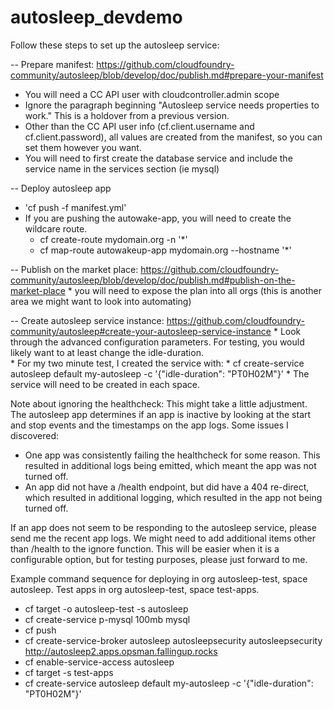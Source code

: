 # autosleep_devdemo

Follow these steps to set up the autosleep service:

-- Prepare manifest: https://github.com/cloudfoundry-community/autosleep/blob/develop/doc/publish.md#prepare-your-manifest
* You will need a CC API user with cloudcontroller.admin scope
* Ignore the paragraph beginning "Autosleep service needs properties to work." This is a holdover from a previous version.
* Other than the CC API user info (cf.client.username and cf.client.password), all values are created from the manifest, so you can set them however you want.
* You will need to first create the database service and include the service name in the services section (ie mysql)
    
-- Deploy autosleep app
* 'cf push -f manifest.yml'
* If you are pushing the autowake-app, you will need to create the wildcare route.
  * cf create-route <autosleep-space> mydomain.org -n '*'
  * cf map-route autowakeup-app mydomain.org --hostname '*'

-- Publish on the market place: https://github.com/cloudfoundry-community/autosleep/blob/develop/doc/publish.md#publish-on-the-market-place
    * you will need to expose the plan into all orgs (this is another area we might want to look into automating)
    
-- Create autosleep service instance: https://github.com/cloudfoundry-community/autosleep#create-your-autosleep-service-instance
    * Look through the advanced configuration parameters.  For testing, you would likely want to at least change the idle-duration.  
    * For my two minute test, I created the service with:
       * cf create-service autosleep default my-autosleep -c '{"idle-duration": "PT0H02M"}'
    * The service will need to be created in each space.
 
 
 Note about ignoring the healthcheck: This might take a little adjustment.  
The autosleep app determines if an app is inactive by looking at the start and stop events and the timestamps on the app logs.
Some issues I discovered:
   * One app was consistently failing the healthcheck for some reason.  This resulted in additional logs being emitted, which meant the app was not turned off.
   * An app did not have a /health endpoint, but did have a 404 re-direct, which resulted in additional logging, which resulted in the app not being turned off.
   
If an app does not seem to be responding to the autosleep service, please send me the recent app logs.  We might need to add additional items other than /health to the ignore function.
This will be easier when it is a configurable option, but for testing purposes, please just forward to me.


Example command sequence for deploying in org autosleep-test, space autosleep. Test apps in org autosleep-test, space test-apps.

* cf target -o autosleep-test -s autosleep
* cf create-service p-mysql 100mb mysql
* cf push
* cf create-service-broker autosleep autosleepsecurity autosleepsecurity http://autosleep2.apps.opsman.fallingup.rocks
* cf enable-service-access autosleep
* cf target -s test-apps
* cf create-service autosleep default my-autosleep -c '{"idle-duration": "PT0H02M"}'
